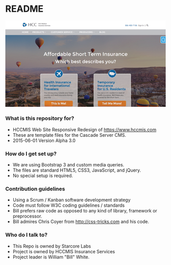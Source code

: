 # README #
![HCCMIS](https://github.com/starcorelabs/hccmis-redesign-2015/blob/master/screenshot.png)

### What is this repository for? ###

* HCCMIS Web Site Responsive Redesign of https://www.hccmis.com
* These are template files for the Cascade Server CMS.
* 2015-06-01 Version Alpha 3.0

### How do I get set up? ###

* We are using Bootstrap 3 and custom media queries.
* The files are standard HTML5, CSS3, JavaScript, and jQuery.
* No special setup is required.

### Contribution guidelines ###

* Using a Scrum / Kanban software development strategy
* Code must follow W3C coding guidelines / standards
* Bill prefers raw code as opposed to any kind of library, framework or preprocessor.
* Bill admires Chris Coyer from http://css-tricks.com and his code.

### Who do I talk to? ###

* This Repo is owned by Starcore Labs
* Project is owned by HCCMIS Insurance Services
* Project leader is William "Bill" White.
